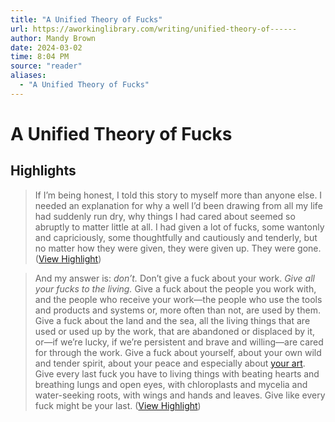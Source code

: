 ```yaml
---
title: "A Unified Theory of Fucks"
url: https://aworkinglibrary.com/writing/unified-theory-of------
author: Mandy Brown
date: 2024-03-02
time: 8:04 PM
source: "reader"
aliases:
  - "A Unified Theory of Fucks"
---
```

# A Unified Theory of Fucks

## Highlights
> If I’m being honest, I told this story to myself more than anyone else. I needed an explanation for why a well I’d been drawing from all my life had suddenly run dry, why things I had cared about seemed so abruptly to matter little at all. I had given a lot of fucks, some wantonly and capriciously, some thoughtfully and cautiously and tenderly, but no matter how they were given, they were given up. They were gone. ([View Highlight](https://read.readwise.io/read/01hn835gcq1sfsxzr0ds9tt1q9))

> And my answer is: *don’t.* Don’t give a fuck about your work. *Give all your fucks to the living.* Give a fuck about the people you work with, and the people who receive your work—the people who use the tools and products and systems or, more often than not, are used by them. Give a fuck about the land and the sea, all the living things that are used or used up by the work, that are abandoned or displaced by it, or—if we’re lucky, if we’re persistent and brave and willing—are cared for through the work. Give a fuck about yourself, about your own wild and tender spirit, about your peace and especially about [your art](https://everythingchanges.us/blog/energy-makes-time/). Give every last fuck you have to living things with beating hearts and breathing lungs and open eyes, with chloroplasts and mycelia and water-seeking roots, with wings and hands and leaves. Give like every fuck might be your last. ([View Highlight](https://read.readwise.io/read/01hn837ss6ngt0w68mxj4s0xyn))

